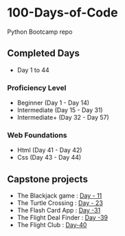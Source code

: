 # 100-Days-of-Code

Python Bootcamp repo

## Completed Days

- Day 1 to 44

### Proficiency Level

- Beginner (Day 1 - Day 14)
- Intermediate (Day 15 - Day 31)
- Intermediate+ (Day 32 - Day 57)

### Web Foundations

- Html (Day 41 - Day 42)
- Css (Day 43 - Day 44)

## Capstone projects

- The Blackjack game  : [Day - 11](Day-10to19/Day-11)
- The Turtle Crossing : [Day - 23](Day-20to29/Day-23)
- The Flash Card App : [Day -31](Day-30to39/Day-31/project-28-flash-card)
- The Flight Deal Finder : [Day -39](Day-30to39/Day-39/project-35-flight-deals)
- The Flight Club : [Day-40](Day-40to49/Day-40/project-37-flight-club)
